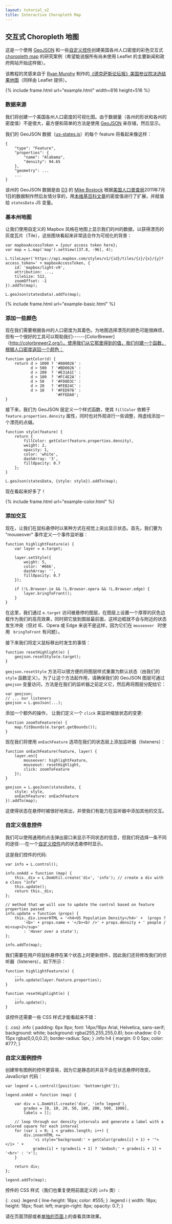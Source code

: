 ```yaml
---
layout: tutorial_v2
title: Interactive Choropleth Map
---
```


## 交互式 Choropleth 地图

这是一个使用 [GeoJSON](.../geojson/) 和一些[自定义控件](/reference.html#control)创建美国各州人口密度的彩色交互式 [choropleth map](http://en.wikipedia.org/wiki/Choropleth_map) 的研究案例（希望能说服所有尚未使用 Leaflet 的主要新闻和政府网站开始这样做）。

该教程的灵感来自于 [Ryan Murphy](http://www.texastribune.org/about/staff/ryan-murphy/) 制作的[《德克萨斯论坛报》美国参议院决选结果地图](http://www.texastribune.org/library/data/us-senate-runoff-results-map/)（同样由 Leaflet 提供）。

{% include frame.html url="example.html" width=816 height=516 %}

### 数据来源

我们将创建一个美国各州人口密度的可视化图。由于数据量（各州的形状和各州的密度值）不是很大，最方便和简单的方法是使用 [GeoJSON](../geojson/) 来存储，然后显示。

我们的 GeoJSON 数据（[us-states.js](us-states.js)）的每个 feature 将看起来像这样：

	{
		"type": "Feature",
		"properties": {
			"name": "Alabama",
			"density": 94.65
		},
		"geometry": ...
		...
	}

该州的 GeoJSON 数据是由 [D3](http://d3js.org/) 的 [Mike Bostock](http://bost.ocks.org/mike) 根据[美国人口普查局](http://www.census.gov/)2011年7月1日的数据制作然后友情分享的，用[本维基百科文章](http://en.wikipedia.org/wiki/List_of_U.S._states_by_population_density)的密度值进行了扩展，并赋值给 `statesData` JS 变量。

### 基本州地图

让我们使用自定义的 Mapbox 风格在地图上显示我们的州的数据，以获得漂亮的灰度瓦片（Tile），这些图块看起来非常适合作为可视化的背景：

	var mapboxAccessToken = {your access token here};
	var map = L.map('map').setView([37.8, -96], 4);

	L.tileLayer('https://api.mapbox.com/styles/v1/{id}/tiles/{z}/{x}/{y}?access_token=' + mapboxAccessToken, {
		id: 'mapbox/light-v9',
		attribution: ...,
		tileSize: 512,
		zoomOffset: -1
	}).addTo(map);

	L.geoJson(statesData).addTo(map);

{% include frame.html url="example-basic.html" %}


### 添加一些颜色

现在我们需要根据各州的人口密度为其着色。为地图选择漂亮的颜色可能很麻烦，但有一个很好的工具可以帮助我们------[ColorBrewer]（http://colorbrewer2.org/）。使用我们从它那里得到的值，我们创建一个函数，根据人口密度返回一个颜色：

	function getColor(d) {
		return d > 1000 ? '#800026' :
		       d > 500  ? '#BD0026' :
		       d > 200  ? '#E31A1C' :
		       d > 100  ? '#FC4E2A' :
		       d > 50   ? '#FD8D3C' :
		       d > 20   ? '#FEB24C' :
		       d > 10   ? '#FED976' :
		                  '#FFEDA0';
	}

接下来，我们为 GeoJSON 层定义一个样式函数，使其 `fillColor` 依赖于 `feature.properties.density` 属性，同时也对外观进行一些调整，用虚线添加一个漂亮的点缀。

	function style(feature) {
		return {
			fillColor: getColor(feature.properties.density),
			weight: 2,
			opacity: 1,
			color: 'white',
			dashArray: '3',
			fillOpacity: 0.7
		};
	}

	L.geoJson(statesData, {style: style}).addTo(map);

现在看起来好多了！

{% include frame.html url="example-color.html" %}


### 添加交互

现在，让我们在鼠标悬停时以某种方式在视觉上突出显示状态。首先，我们要为 "mouseover" 事件定义一个事件监听器：

	function highlightFeature(e) {
		var layer = e.target;

		layer.setStyle({
			weight: 5,
			color: '#666',
			dashArray: '',
			fillOpacity: 0.7
		});

		if (!L.Browser.ie && !L.Browser.opera && !L.Browser.edge) {
			layer.bringToFront();
		}
	}

在这里，我们通过 `e.target` 访问被悬停的图层，在图层上设置一个厚厚的灰色边框作为我们的高亮效果，同时把它放到图层最前面，这样边框就不会与附近的状态发生冲突（但对 IE、Opera 或 Edge 来说不是这样，因为它们在 `mouseover ` 时使用 ` bringToFront` 有问题）。

接下来我们将定义鼠标移出时发生的事情：

	function resetHighlight(e) {
		geojson.resetStyle(e.target);
	}

`geojson.resetStyle` 方法可以很方便的将图层样式重置为默认状态（由我们的 `style` 函数定义）。为了让这个方法起作用，请确保我们的 GeoJSON 图层可通过 `geojson` 变量访问，方法是在我们的监听器之前定义它，然后再将图层分配给它：

	var geojson;
	// ... our listeners
	geojson = L.geoJson(...);

添加一个额外的操作， 让我们定义一个 `click` 来监听缩放状态的变更:

	function zoomToFeature(e) {
		map.fitBounds(e.target.getBounds());
	}

现在我们将使用 `onEachFeature` 选项在我们的状态层上添加监听器（listeners）：

	function onEachFeature(feature, layer) {
		layer.on({
			mouseover: highlightFeature,
			mouseout: resetHighlight,
			click: zoomToFeature
		});
	}

	geojson = L.geoJson(statesData, {
		style: style,
		onEachFeature: onEachFeature
	}).addTo(map);

这使得状态在悬停时被很好地突出，并使我们有能力在监听器中添加其他的交互。

### 自定义信息控件

我们可以使用通用的点击弹出窗口来显示不同状态的信息，但我们将选择一条不同的途径---在一个[自定义控件](/reference.html#control)内的状态悬停时显示。

这是我们控件的代码:

	var info = L.control();

	info.onAdd = function (map) {
		this._div = L.DomUtil.create('div', 'info'); // create a div with a class "info"
		this.update();
		return this._div;
	};

	// method that we will use to update the control based on feature properties passed
	info.update = function (props) {
		this._div.innerHTML = '<h4>US Population Density</h4>' +  (props ?
			'<b>' + props.name + '</b><br />' + props.density + ' people / mi<sup>2</sup>'
			: 'Hover over a state');
	};

	info.addTo(map);

我们需要在用户将鼠标悬停在某个状态上时更新控件，因此我们还将修改我们的侦听器（listeners），如下所示：

	function highlightFeature(e) {
		...
		info.update(layer.feature.properties);
	}

	function resetHighlight(e) {
		...
		info.update();
	}

该控件还需要一些 CSS 样式才能看起来不错：

{: .css}
	.info {
		padding: 6px 8px;
		font: 14px/16px Arial, Helvetica, sans-serif;
		background: white;
		background: rgba(255,255,255,0.8);
		box-shadow: 0 0 15px rgba(0,0,0,0.2);
		border-radius: 5px;
	}
	.info h4 {
		margin: 0 0 5px;
		color: #777;
	}

### 自定义图例控件

创建带有图例的控件更容易，因为它是静态的并且不会在状态悬停时改变。JavaScript 代码：

	var legend = L.control({position: 'bottomright'});

	legend.onAdd = function (map) {

		var div = L.DomUtil.create('div', 'info legend'),
			grades = [0, 10, 20, 50, 100, 200, 500, 1000],
			labels = [];

		// loop through our density intervals and generate a label with a colored square for each interval
		for (var i = 0; i < grades.length; i++) {
			div.innerHTML +=
				'<i style="background:' + getColor(grades[i] + 1) + '"></i> ' +
				grades[i] + (grades[i + 1] ? '&ndash;' + grades[i + 1] + '<br>' : '+');
		}

		return div;
	};

	legend.addTo(map);

控件的 CSS 样式（我们也重复使用前面定义的 `info` 类）:

{: .css}
	.legend {
		line-height: 18px;
		color: #555;
	}
	.legend i {
		width: 18px;
		height: 18px;
		float: left;
		margin-right: 8px;
		opacity: 0.7;
	}

请在页面顶部或者[单独的页面](example.html)上的查看具体效果。
